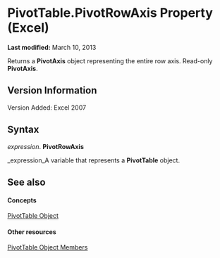 
# PivotTable.PivotRowAxis Property (Excel)

 **Last modified:** March 10, 2013

Returns a  **PivotAxis** object representing the entire row axis. Read-only **PivotAxis**.

## Version Information

Version Added: Excel 2007 


## Syntax

 _expression_. **PivotRowAxis**

 _expression_A variable that represents a  **PivotTable** object.


## See also


#### Concepts


 [PivotTable Object](a9c1d4a0-78a9-f9a6-6daf-91cb63e45842.md)
#### Other resources


 [PivotTable Object Members](8e8d1692-cf32-63c6-a1f6-54ddcc2a4964.md)
